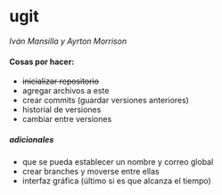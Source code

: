 # ugit
*Iván Mansilla y Ayrton Morrison*
#### Cosas por hacer:
* ~~inicializar repositorio~~
* agregar archivos a este
* crear commits (guardar versiones anteriores)
* historial de versiones
* cambiar entre versiones
##### adicionales
* que se pueda establecer un nombre y correo global
* crear branches y moverse entre ellas
* interfaz gráfica (último si es que alcanza el tiempo)

